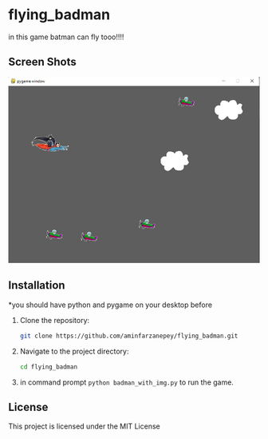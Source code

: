 # flying_badman
in this game batman can fly tooo!!!!

## Screen Shots

<img src="https://github.com/aminfarzanepey/flying_badman/blob/main/screenshots/screenshot.jpg?raw=true" width="600">

## Installation

*you should have python and pygame on your desktop before

1. Clone the repository:

    ```bash
    git clone https://github.com/aminfarzanepey/flying_badman.git
    ```

2. Navigate to the project directory:

    ```bash
    cd flying_badman
    ```
3. in command prompt `python badman_with_img.py` to run the game.

## License

This project is licensed under the MIT License
